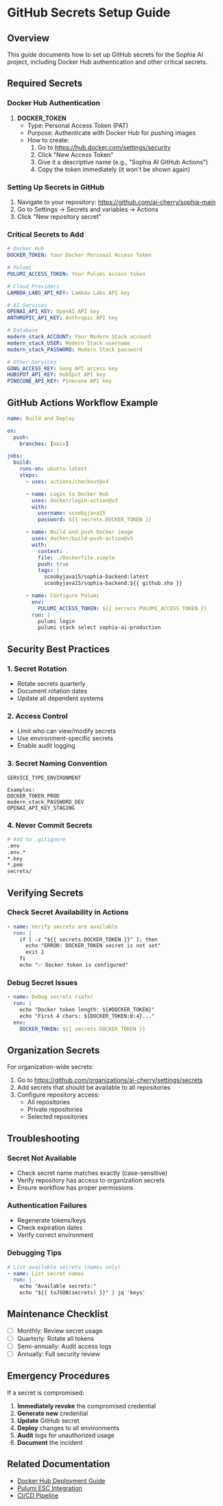 # GitHub Secrets Setup Guide

## Overview

This guide documents how to set up GitHub secrets for the Sophia AI project, including Docker Hub authentication and other critical secrets.

## Required Secrets

### Docker Hub Authentication

1. **DOCKER_TOKEN**
   - Type: Personal Access Token (PAT)
   - Purpose: Authenticate with Docker Hub for pushing images
   - How to create:
     1. Go to https://hub.docker.com/settings/security
     2. Click "New Access Token"
     3. Give it a descriptive name (e.g., "Sophia AI GitHub Actions")
     4. Copy the token immediately (it won't be shown again)

### Setting Up Secrets in GitHub

1. Navigate to your repository: https://github.com/ai-cherry/sophia-main
2. Go to Settings → Secrets and variables → Actions
3. Click "New repository secret"

### Critical Secrets to Add

```yaml
# Docker Hub
DOCKER_TOKEN: Your Docker Personal Access Token

# Pulumi
PULUMI_ACCESS_TOKEN: Your Pulumi access token

# Cloud Providers
LAMBDA_LABS_API_KEY: Lambda Labs API key

# AI Services
OPENAI_API_KEY: OpenAI API key
ANTHROPIC_API_KEY: Anthropic API key

# Database
modern_stack_ACCOUNT: Your Modern Stack account
modern_stack_USER: Modern Stack username
modern_stack_PASSWORD: Modern Stack password

# Other Services
GONG_ACCESS_KEY: Gong API access key
HUBSPOT_API_KEY: HubSpot API key
PINECONE_API_KEY: Pinecone API key
```

## GitHub Actions Workflow Example

```yaml
name: Build and Deploy

on:
  push:
    branches: [main]

jobs:
  build:
    runs-on: ubuntu-latest
    steps:
      - uses: actions/checkout@v4

      - name: Login to Docker Hub
        uses: docker/login-action@v3
        with:
          username: scoobyjava15
          password: ${{ secrets.DOCKER_TOKEN }}

      - name: Build and push Docker image
        uses: docker/build-push-action@v5
        with:
          context: .
          file: ./Dockerfile.simple
          push: true
          tags: |
            scoobyjava15/sophia-backend:latest
            scoobyjava15/sophia-backend:${{ github.sha }}

      - name: Configure Pulumi
        env:
          PULUMI_ACCESS_TOKEN: ${{ secrets.PULUMI_ACCESS_TOKEN }}
        run: |
          pulumi login
          pulumi stack select sophia-ai-production
```

## Security Best Practices

### 1. Secret Rotation
- Rotate secrets quarterly
- Document rotation dates
- Update all dependent systems

### 2. Access Control
- Limit who can view/modify secrets
- Use environment-specific secrets
- Enable audit logging

### 3. Secret Naming Convention
```
SERVICE_TYPE_ENVIRONMENT

Examples:
DOCKER_TOKEN_PROD
modern_stack_PASSWORD_DEV
OPENAI_API_KEY_STAGING
```

### 4. Never Commit Secrets
```bash
# Add to .gitignore
.env
.env.*
*.key
*.pem
secrets/
```

## Verifying Secrets

### Check Secret Availability in Actions

```yaml
- name: Verify secrets are available
  run: |
    if [ -z "${{ secrets.DOCKER_TOKEN }}" ]; then
      echo "ERROR: DOCKER_TOKEN secret is not set"
      exit 1
    fi
    echo "✅ Docker token is configured"
```

### Debug Secret Issues

```yaml
- name: Debug secrets (safe)
  run: |
    echo "Docker token length: ${#DOCKER_TOKEN}"
    echo "First 4 chars: ${DOCKER_TOKEN:0:4}..."
  env:
    DOCKER_TOKEN: ${{ secrets.DOCKER_TOKEN }}
```

## Organization Secrets

For organization-wide secrets:

1. Go to https://github.com/organizations/ai-cherry/settings/secrets
2. Add secrets that should be available to all repositories
3. Configure repository access:
   - All repositories
   - Private repositories
   - Selected repositories

## Troubleshooting

### Secret Not Available
- Check secret name matches exactly (case-sensitive)
- Verify repository has access to organization secrets
- Ensure workflow has proper permissions

### Authentication Failures
- Regenerate tokens/keys
- Check expiration dates
- Verify correct environment

### Debugging Tips
```yaml
# List available secrets (names only)
- name: List secret names
  run: |
    echo "Available secrets:"
    echo "${{ toJSON(secrets) }}" | jq 'keys'
```

## Maintenance Checklist

- [ ] Monthly: Review secret usage
- [ ] Quarterly: Rotate all tokens
- [ ] Semi-annually: Audit access logs
- [ ] Annually: Full security review

## Emergency Procedures

If a secret is compromised:

1. **Immediately revoke** the compromised credential
2. **Generate new** credential
3. **Update** GitHub secret
4. **Deploy** changes to all environments
5. **Audit** logs for unauthorized usage
6. **Document** the incident

## Related Documentation

- [Docker Hub Deployment Guide](./DOCKER_HUB_DEPLOYMENT.md)
- [Pulumi ESC Integration](./PULUMI_ESC_INTEGRATION.md)
- [CI/CD Pipeline](./CI_CD_PIPELINE.md)
